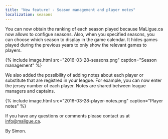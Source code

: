 ```yaml
---
title: "New feature! - Season management and player notes"
localization: seasons
---
```

You can now obtain the ranking of each season played because MaLigue.ca now allows to configue seasons. Also, when you specified seasons, you can choose which season to display in the game calendar. It hides games played during the previous years to only show the relevant games to players.

{% include image.html src="2016-03-28-seasons.png" caption="Season management" %}

We also added the possibility of adding notes about each player or substitute that are registred in your league. For example, you can now enter the jersey number of each player. Notes are shared between league managers and captains.

{% include image.html src="2016-03-28-player-notes.png" caption="Player notes" %}

If you have any questions or comments please contact us at info@maligue.ca.

By Simon.